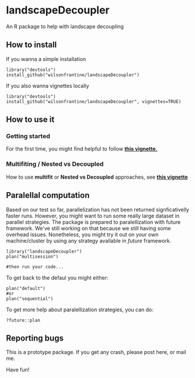 # landscapeDecoupler

An R package to help with landscape decoupling

## How to install

If you wanna a simple installation

```{r}
library("devtools")
install_github("wilsonfrantine/landscapeDecoupler")
```

If you also wanna vignettes locally

```{r}
library("devtools")
install_github("wilsonfrantine/landscapeDecoupler", vignettes=TRUE)
```

## How to use it

### Getting started
For the first time, you might find helpful to follow <a href="https://wilsonfrantine.github.io/landscapeDecoupler/"> <b>this vignette. </b> </a>

### Multifiting / Nested vs Decoupled
How to use **multifit** or **Nested vs Decoupled** approaches, see <a href="https://wilsonfrantine.github.io/landscapeDecoupler/Nested_vs_Decoupled.html"> <b> this vignette </b> </a>

## Paralellal computation

Based on our test so far, parallelization has not been returned signficativelly faster runs. However, you might want to run some really large dataset in parallel strategies. The package is prepared to paralellization with future framework. We've still working on that because we still having some overhead issues. Nonetheless, you might try it out on your own machine/cluster by using any strategy available in _future_ framework.

```{r}
library("landscapeDecoupler")
plan("multisession")

#then run your code...
```
To get back to the defaul you might either:

```{r}
plan("default")
#or
plan("sequential")
```

To get more help about paralellization strategies, you can do:

```{r}
?future::plan
```

## Reporting bugs

This is a prototype package. If you get any crash, please post here, or mail me.

Have fun!
